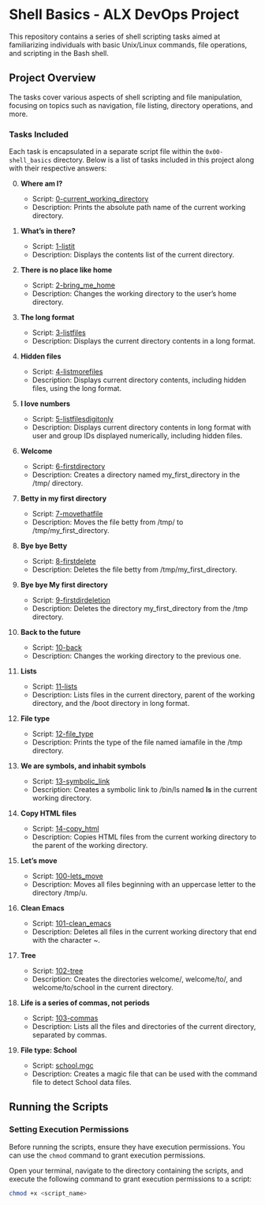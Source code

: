 # Shell Basics - ALX DevOps Project

This repository contains a series of shell scripting tasks aimed at familiarizing individuals with basic Unix/Linux commands, file operations, and scripting in the Bash shell.

## Project Overview

The tasks cover various aspects of shell scripting and file manipulation, focusing on topics such as navigation, file listing, directory operations, and more.

### Tasks Included

Each task is encapsulated in a separate script file within the `0x00-shell_basics` directory. Below is a list of tasks included in this project along with their respective answers:

0. **Where am I?**
   - Script: [0-current_working_directory](./0-current_working_directory)
   - Description: Prints the absolute path name of the current working directory.

1. **What’s in there?**
   - Script: [1-listit](./1-listit)
   - Description: Displays the contents list of the current directory.

2. **There is no place like home**
   - Script: [2-bring_me_home](./2-bring_me_home)
   - Description: Changes the working directory to the user’s home directory.

3. **The long format**
   - Script: [3-listfiles](./0x00-shell_basics/3-listfiles)
   - Description: Displays the current directory contents in a long format.

4. **Hidden files**
   - Script: [4-listmorefiles](./0x00-shell_basics/4-listmorefiles)
   - Description: Displays current directory contents, including hidden files, using the long format.

5. **I love numbers**
   - Script: [5-listfilesdigitonly](./0x00-shell_basics/5-listfilesdigitonly)
   - Description: Displays current directory contents in long format with user and group IDs displayed numerically, including hidden files.

6. **Welcome**
   - Script: [6-firstdirectory](./0x00-shell_basics/6-firstdirectory)
   - Description: Creates a directory named my_first_directory in the /tmp/ directory.

7. **Betty in my first directory**
   - Script: [7-movethatfile](./0x00-shell_basics/7-movethatfile)
   - Description: Moves the file betty from /tmp/ to /tmp/my_first_directory.

8. **Bye bye Betty**
   - Script: [8-firstdelete](./0x00-shell_basics/8-firstdelete)
   - Description: Deletes the file betty from /tmp/my_first_directory.

9. **Bye bye My first directory**
   - Script: [9-firstdirdeletion](./0x00-shell_basics/9-firstdirdeletion)
   - Description: Deletes the directory my_first_directory from the /tmp directory.

10. **Back to the future**
    - Script: [10-back](./0x00-shell_basics/10-back)
    - Description: Changes the working directory to the previous one.

11. **Lists**
    - Script: [11-lists](./0x00-shell_basics/11-lists)
    - Description: Lists files in the current directory, parent of the working directory, and the /boot directory in long format.

12. **File type**
    - Script: [12-file_type](./0x00-shell_basics/12-file_type)
    - Description: Prints the type of the file named iamafile in the /tmp directory.

13. **We are symbols, and inhabit symbols**
    - Script: [13-symbolic_link](./0x00-shell_basics/13-symbolic_link)
    - Description: Creates a symbolic link to /bin/ls named __ls__ in the current working directory.

14. **Copy HTML files**
    - Script: [14-copy_html](./0x00-shell_basics/14-copy_html)
    - Description: Copies HTML files from the current working directory to the parent of the working directory.

15. **Let’s move**
    - Script: [100-lets_move](./0x00-shell_basics/100-lets_move)
    - Description: Moves all files beginning with an uppercase letter to the directory /tmp/u.

16. **Clean Emacs**
    - Script: [101-clean_emacs](./0x00-shell_basics/101-clean_emacs)
    - Description: Deletes all files in the current working directory that end with the character ~.

17. **Tree**
    - Script: [102-tree](./0x00-shell_basics/102-tree)
    - Description: Creates the directories welcome/, welcome/to/, and welcome/to/school in the current directory.

18. **Life is a series of commas, not periods**
    - Script: [103-commas](./0x00-shell_basics/103-commas)
    - Description: Lists all the files and directories of the current directory, separated by commas.

19. **File type: School**
    - Script: [school.mgc](./0x00-shell_basics/school.mgc)
    - Description: Creates a magic file that can be used with the command file to detect School data files.

## Running the Scripts

### Setting Execution Permissions

Before running the scripts, ensure they have execution permissions. You can use the `chmod` command to grant execution permissions.

Open your terminal, navigate to the directory containing the scripts, and execute the following command to grant execution permissions to a script:

```bash
chmod +x <script_name>

